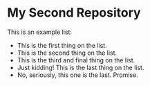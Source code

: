 # My Second Repository

This is an example list:
* This is the first thing on the list.
* This is the second thing on the list.
* This is the third and final thing on the list.
* Just kidding! This is the last thing on the list.
* No, seriously, this one is the last. Promise.
